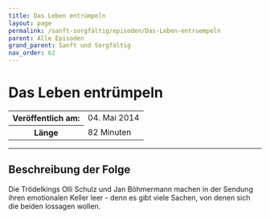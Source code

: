 ```yaml
---
title: Das Leben entrümpeln
layout: page
permalink: /sanft-sorgfältig/episoden/Das-Leben-entruempeln
parent: Alle Episoden
grand_parent: Sanft und Sorgfältig
nav_order: 62
---
```


# Das Leben entrümpeln
<table class="resp-table dcf-table dcf-table-responsive dcf-table-bordered dcf-table-striped dcf-w-100%">
                    <tbody>
                        <tr>
                            <th scope="row">Veröffentlich am:</th>
                            <td data-label="Veröffentlich am:">04. Mai 2014</td>
                        </tr>
                        <tr>
                            <th scope="row">Länge </th>
                            <td data-label="Länge ">82 Minuten</td>
                        </tr></tbody>
                </table>

***

## Beschreibung der Folge

<div>
Die Trödelkings Olli Schulz und Jan Böhmermann machen in der Sendung ihren emotionalen Keller leer - denn es gibt viele Sachen, von denen sich die beiden lossagen wollen.  
</div>

